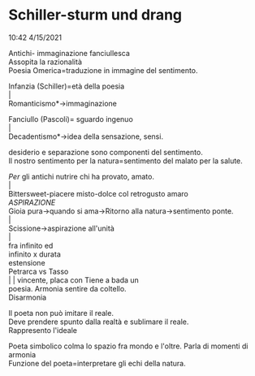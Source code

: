 # Schiller-sturm und drang  
10:42 4/15/2021  
  
  
Antichi- immaginazione fanciullesca  
Assopita la razionalità  
Poesia Omerica=traduzione in immagine del sentimento.   
  
Infanzia (Schiller)=età della poesia  
	     |  
	Romanticismo*->immaginazione  
  
Fanciullo (Pascoli)= sguardo ingenuo  
	     |  
	Decadentismo*->idea della sensazione, sensi.  
  
desiderio e separazione sono componenti del sentimento.   
Il nostro sentimento per la natura=sentimento del malato per la salute.  
  
*Per* gli antichi nutrire chi ha provato, amato.  
 |  
Bittersweet-piacere misto-dolce col retrogusto amaro  
*ASPIRAZIONE*  
Gioia pura->quando si ama->Ritorno alla natura->sentimento ponte.  
						    |  
						Scissione->aspirazione all'unità  
									     |  
									fra infinito ed  
									infinito x durata  
									estensione  
	Petrarca     vs    Tasso  
		 |   |
vincente, placa con	Tiene a bada un   
poesia. Armonia		sentire da coltello.  
			Disarmonia  
  
Il poeta non può imitare il reale.   
Deve prendere spunto dalla realtà e sublimare il reale.  
		                    Rappresento l'ideale  
  
Poeta simbolico colma lo spazio fra mondo e l'oltre. Parla di momenti di armonia  
Funzione del poeta=interpretare gli echi della natura.  

